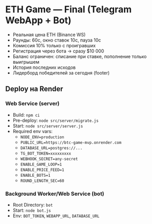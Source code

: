 # ETH Game — Final (Telegram WebApp + Bot)

- Реальная цена ETH (Binance WS)
- Раунды: 60c, окно ставок 10c, пауза 10c
- Комиссия 10% только с проигравших
- Регистрация через бота → сразу $10 000
- Баланс ограничен: списание при ставке, пополнение только выигрышем
- История последних исходов
- Лидерборд победителей за сегодня (footer)

## Deploy на Render
### Web Service (server)
- Build: `npm ci`
- Pre-deploy: `node src/server/migrate.js`
- Start: `node src/server/server.js`
- Required env vars:
  - `NODE_ENV=production`
  - `PUBLIC_URL=https://btc-game-mvp.onrender.com`
  - `DATABASE_URL=postgres://...`
  - `TG_BOT_TOKEN=xxxxxxxxx`
  - `WEBHOOK_SECRET=any-secret`
  - `ENABLE_GAME_LOOP=1`
  - `ENABLE_PRICE_FEED=1`
  - `ENABLE_BOTS=1`
  - `ROUND_LENGTH_SEC=60`

### Background Worker/Web Service (bot)
- Root Directory: `bot`
- Start: `node bot.js`
- Env: `BOT_TOKEN`, `WEBAPP_URL`, `DATABASE_URL`
